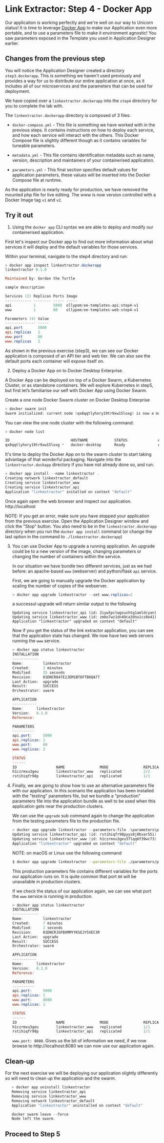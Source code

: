 # Link Extractor: Step 4 - Docker App

Our application is working perfectly and we're well on our way to Unicorn status! It is time to leverage
[Docker App](https://github.com/docker/app) to make our Application even more portable, and to use a parameters file to make it environment agnostic! You saw parameters exposed in the Template you used in Application Designer earlier.

## Changes from the previous step

You will notice the Application Designer created a directory `step3.dockerapp`. This is something we haven't used previously and provides a way for us to distribute our entire application at once, as it includes all of our microservices and the parameters that can be used for deployment.

We have copied over a `linkextractor.dockerapp` into the `step4` directory for you to complete the lab with.

The `linkextractor.dockerapp` directory is composed of 3 files:

- `docker-compose.yml` - This file is something we have worked with in the previous steps. It contains instructions on how to deploy each service, and how each service will interact with the others. This Docker Compose file is slightly different though as it contains variables for tuneable parameters.

- `metadata.yml` - This file contains identification metadata such as name, version, description and maintainers of your containerised application.

- `parameters.yml` - This final section specifies default values for application parameters, these values will be inserted into the Docker Compose file at runtime.

As the application is nearly ready for production, we have removed the mounted php file for live editing. The www is now version controlled with a Docker Image tag `v1` and `v2`.

## Try it out

1. Using the `docker app` CLI syntax we are able to deploy and modify our containerised application.

First let's inspect our Docker app to find out more information about what services it will deploy and the default variables for those services.
   
Within your terminal, navigate to the step4 directory and run:

   ```powershell   
   > docker app inspect linkextractor.dockerapp
   linkextractor 0.1.0
   
   Maintained by: Gordon the Turtle
   
   sample description
   
   Services (2) Replicas Ports Image
   ------------ -------- ----- -----
   api          1        5000  ollypom/ee-templates-api:step4-v1
   www          1        80    ollypom/ee-templates-web:step4-v1
   
   Parameters (4) Value
   -------------- -----
   api.port       5000
   api.replicas   1
   www.port       80
   www.replicas   1
   ```

As shown in the previous exercise (step3), we can see our Docker application is composed of an API tier and web tier. We can also see the default ports each container will expose itself on.

2. Deploy a Docker App on to Docker Desktop Enterprise.

A Docker App can be deployed on top of a Docker Swarm, a Kubernetes Cluster, or as standalone containers. We will explore Kubernetes in step5, but first let’s familiarise our self with Docker App using Docker Swarm.

Create a one node Docker Swarm cluster on Docker Desktop Enterprise

   ```powershell
   > docker swarm init
   Swarm initialized: current node (qx8qqtlyhory19tr9xw15loxg) is now a manager
   ```

You can view the one node cluster with the following command:

   ```powershell
   > docker node list
   
   ID                            HOSTNAME            STATUS              AVAILABILITY        MANAGER STATUS      ENGINE VERSION
   qx8qqtlyhory19tr9xw15loxg *   docker-desktop      Ready               Active              Leader              19.03.2
   ```

It's time to deploy the Docker App on to the swarm cluster to start taking advantage of that wonderful packaging. Navigate into the `linkextractor.dockapp` directory if you have not already done so, and run:

   ```powershell
   > docker app install --name linkextractor .
   Creating network linkextractor_default
   Creating service linkextractor_www
   Creating service linkextractor_api
   Application "linkextractor" installed on context "default"
   ```
  
   Once again open the web browser and inspect our application. http://localhost

   NOTE: If you get an error, make sure you have stopped your application from the previous exercise. Open the Application Designer window and click the "Stop" button. You also need to be in the `linkextractor.dockerapp` directory when you run the `docker app install` command (or change the last option in the command to `./linkextractor.dockerapp`)

3. You can use Docker App to upgrade a running application. An upgrade could be to a new version of the image, changing      parameters or changing the number of containers within the service.

   In our situation we have bundle two different services, just as we had before: an apache-based `www` (webserver) and python/flask `api` service.

   First, we are going to manually upgrade the Docker application by scaling the number of copies of the webserver.

   ```powershell
   > docker app upgrade linkextractor --set www.replicas=2
   ```
   
   a successul upgrade will return similar output to the following
   
   ```
   Updating service linkextractor_api (id: 2iyw5pctwgxuzhtg1amldcyan)
   Updating service linkextractor_www (id: zmbo7wz1dn49ca3dnu1cz8e41)
   Application "linkextractor" upgraded on context "default"
   ```

   Now if you get the status of the link extractor application, you can see that the application state has changed. We now have two web servers running the `www` service.

   ```powershell
   > docker app status linkextractor
   INSTALLATION
   ------------
   Name:         linkextractor
   Created:      2 minutes
   Modified:     35 seconds
   Revision:     01DNCR847E2JEM1BT6FTB6QA77
   Last Action:  upgrade
   Result:       SUCCESS
   Orchestrator: swarm
   
   APPLICATION
   -----------
   Name:      linkextractor
   Version:   0.1.0
   Reference:
   
   PARAMETERS
   ----------
   api.port:     5000
   api.replicas: 1
   www.port:     80
   www.replicas: 2
   
   STATUS
   ------
   ID                  NAME                MODE                REPLICAS            IMAGE                               PORTS
   h1czrmxu3geu        linkextractor_www   replicated          2/2                 ollypom/ee-templates-web:step4-v1   *:80->80/tcp
   rstihiqfr98p        linkextractor_api   replicated          1/1                 ollypom/ee-templates-api:step4-v1   *:5000->5000/tcp
   ```

4. Finally, we are going to show how to use an alternative parameters file with our application. In this scenario the application has been installed with the "testing" parameters file, but we bundle a "production" parameters file into the  application bundle as well to be used when this application gets near the production clusters.

   We can use the `upgrade` sub command again to change the application from the testing parameters file to the production file.

   ```powershell
   > docker app upgrade linkextractor --parameters-file .\parameters\production.yml 
   Updating service linkextractor_api (id: rstihiqfr98pyys8j0bvar55i)
   Updating service linkextractor_www (id: h1czrmxu3geu37lqq6f39wc73)
   Application "linkextractor" upgraded on context "default"
   ```
   
   NOTE: on macOS or Linux use the following command
   
   ```bash
   $ docker app upgrade linkextractor --parameters-file ./parameters/production.yml
   ```

   This production parameters file contains different variables for the ports our application runs on. It is quite common that port `80` will be unavailable in production clusters.

   If we check the status of our application again, we can see what port the `www` service is running in production.

   ```powershell
   > docker app status linkextractor 
   INSTALLATION
   ------------
   Name:         linkextractor
   Created:      7 minutes
   Modified:     2 seconds
   Revision:     01DNCRJGFBXMMYYKSEJY5XEC3R
   Last Action:  upgrade
   Result:       SUCCESS
   Orchestrator: swarm
   
   APPLICATION
   -----------
   Name:      linkextractor
   Version:   0.1.0
   Reference:
   
   PARAMETERS
   ----------
   api.port:     5000
   api.replicas: 1
   www.port:     8080
   www.replicas: 1
   
   STATUS
   ------
   ID                  NAME                MODE                REPLICAS            IMAGE                               PORTS
   h1czrmxu3geu        linkextractor_www   replicated          1/1                 ollypom/ee-templates-web:step4-v1   *:8080->80/tcp
   rstihiqfr98p        linkextractor_api   replicated          1/1                 ollypom/ee-templates-api:step4-v1   *:5000->5000/tcp
   ```

   `www.port: 8080`. Gives us the bit of information we need, if we now browse to http://localhost:8080 we can now use our application again.

## Clean-up

For the next exercise we will be deploying our application slightly differently so will need to clean up the application and the swarm.

```powershell
   > docker app uninstall linkextractor
   Removing service linkextractor_api
   Removing service linkextractor_www
   Removing network linkextractor_default
   Application "linkextractor" uninstalled on context "default"

   docker swarm leave --force
   Node left the swarm.
```
## Proceed to Step 5

